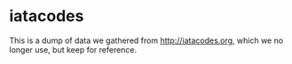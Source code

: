 # iatacodes

This is a dump of data we gathered from http://iatacodes.org, which we no longer use, but keep for 
reference.